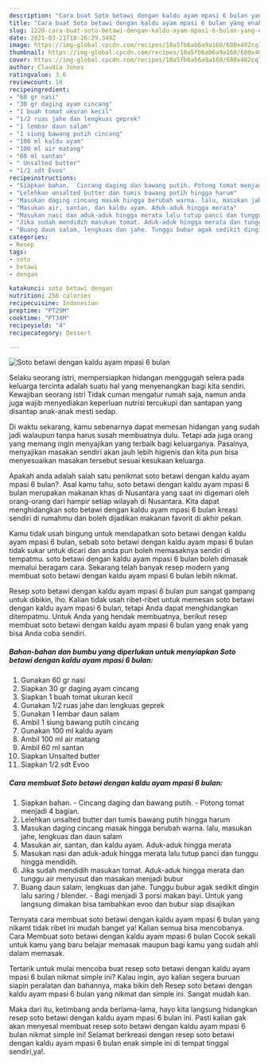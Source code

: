 ```yaml
---
description: "Cara buat Soto betawi dengan kaldu ayam mpasi 6 bulan yang enak Untuk Jualan"
title: "Cara buat Soto betawi dengan kaldu ayam mpasi 6 bulan yang enak Untuk Jualan"
slug: 1220-cara-buat-soto-betawi-dengan-kaldu-ayam-mpasi-6-bulan-yang-enak-untuk-jualan
date: 2021-03-21T18:26:29.349Z
image: https://img-global.cpcdn.com/recipes/18a5fb6ab6a9a160/680x482cq70/soto-betawi-dengan-kaldu-ayam-mpasi-6-bulan-foto-resep-utama.jpg
thumbnail: https://img-global.cpcdn.com/recipes/18a5fb6ab6a9a160/680x482cq70/soto-betawi-dengan-kaldu-ayam-mpasi-6-bulan-foto-resep-utama.jpg
cover: https://img-global.cpcdn.com/recipes/18a5fb6ab6a9a160/680x482cq70/soto-betawi-dengan-kaldu-ayam-mpasi-6-bulan-foto-resep-utama.jpg
author: Claudia Jones
ratingvalue: 3.6
reviewcount: 10
recipeingredient:
- "60 gr nasi"
- "30 gr daging ayam cincang"
- "1 buah tomat ukuran kecil"
- "1/2 ruas jahe dan lengkuas geprek"
- "1 lembar daun salam"
- "1 siung bawang putih cincang"
- "100 ml kaldu ayam"
- "100 ml air matang"
- "60 ml santan"
- " Unsalted butter"
- "1/2 sdt Evoo"
recipeinstructions:
- "Siapkan bahan.  Cincang daging dan bawang putih. Potong tomat menjadi 4 bagian."
- "Lelehkan unsalted butter dan tumis bawang putih hingga harum"
- "Masukan daging cincang masak hingga berubah warna. lalu, masukan jahe, lengkuas dan daun salam"
- "Masukan air, santan, dan kaldu ayam. Aduk-aduk hingga merata"
- "Masukan nasi dan aduk-aduk hingga merata lalu tutup panci dan tunggu hingga mendidih."
- "Jika sudah mendidih masukan tomat. Aduk-aduk hingga merata dan tunggu air menyusut dan masakan menjadi bubur"
- "Buang daun salam, lengkuas dan jahe. Tunggu bubur agak sedikit dingin lalu saring / blender.  Bagi menjadi 3 porsi makan bayi. Untuk yang langsung dimakan bisa tambahkan evoo dan bubur siap disajikan"
categories:
- Resep
tags:
- soto
- betawi
- dengan

katakunci: soto betawi dengan 
nutrition: 256 calories
recipecuisine: Indonesian
preptime: "PT29M"
cooktime: "PT34M"
recipeyield: "4"
recipecategory: Dessert

---
```



![Soto betawi dengan kaldu ayam mpasi 6 bulan](https://img-global.cpcdn.com/recipes/18a5fb6ab6a9a160/680x482cq70/soto-betawi-dengan-kaldu-ayam-mpasi-6-bulan-foto-resep-utama.jpg)

Selaku seorang istri, mempersiapkan hidangan menggugah selera pada keluarga tercinta adalah suatu hal yang menyenangkan bagi kita sendiri. Kewajiban seorang istri Tidak cuman mengatur rumah saja, namun anda juga wajib menyediakan keperluan nutrisi tercukupi dan santapan yang disantap anak-anak mesti sedap.

Di waktu  sekarang, kamu sebenarnya dapat memesan hidangan yang sudah jadi walaupun tanpa harus susah membuatnya dulu. Tetapi ada juga orang yang memang ingin menyajikan yang terbaik bagi keluarganya. Pasalnya, menyajikan masakan sendiri akan jauh lebih higienis dan kita pun bisa menyesuaikan masakan tersebut sesuai kesukaan keluarga. 



Apakah anda adalah salah satu penikmat soto betawi dengan kaldu ayam mpasi 6 bulan?. Asal kamu tahu, soto betawi dengan kaldu ayam mpasi 6 bulan merupakan makanan khas di Nusantara yang saat ini digemari oleh orang-orang dari hampir setiap wilayah di Nusantara. Kita dapat menghidangkan soto betawi dengan kaldu ayam mpasi 6 bulan kreasi sendiri di rumahmu dan boleh dijadikan makanan favorit di akhir pekan.

Kamu tidak usah bingung untuk mendapatkan soto betawi dengan kaldu ayam mpasi 6 bulan, sebab soto betawi dengan kaldu ayam mpasi 6 bulan tidak sukar untuk dicari dan anda pun boleh memasaknya sendiri di tempatmu. soto betawi dengan kaldu ayam mpasi 6 bulan boleh dimasak memalui beragam cara. Sekarang telah banyak resep modern yang membuat soto betawi dengan kaldu ayam mpasi 6 bulan lebih nikmat.

Resep soto betawi dengan kaldu ayam mpasi 6 bulan pun sangat gampang untuk dibikin, lho. Kalian tidak usah ribet-ribet untuk memesan soto betawi dengan kaldu ayam mpasi 6 bulan, tetapi Anda dapat menghidangkan ditempatmu. Untuk Anda yang hendak membuatnya, berikut resep membuat soto betawi dengan kaldu ayam mpasi 6 bulan yang enak yang bisa Anda coba sendiri.

<!--inarticleads1-->

##### Bahan-bahan dan bumbu yang diperlukan untuk menyiapkan Soto betawi dengan kaldu ayam mpasi 6 bulan:

1. Gunakan 60 gr nasi
1. Siapkan 30 gr daging ayam cincang
1. Siapkan 1 buah tomat ukuran kecil
1. Gunakan 1/2 ruas jahe dan lengkuas geprek
1. Gunakan 1 lembar daun salam
1. Ambil 1 siung bawang putih cincang
1. Gunakan 100 ml kaldu ayam
1. Ambil 100 ml air matang
1. Ambil 60 ml santan
1. Siapkan  Unsalted butter
1. Siapkan 1/2 sdt Evoo




<!--inarticleads2-->

##### Cara membuat Soto betawi dengan kaldu ayam mpasi 6 bulan:

1. Siapkan bahan.  - Cincang daging dan bawang putih. - Potong tomat menjadi 4 bagian.
1. Lelehkan unsalted butter dan tumis bawang putih hingga harum
1. Masukan daging cincang masak hingga berubah warna. lalu, masukan jahe, lengkuas dan daun salam
1. Masukan air, santan, dan kaldu ayam. Aduk-aduk hingga merata
1. Masukan nasi dan aduk-aduk hingga merata lalu tutup panci dan tunggu hingga mendidih.
1. Jika sudah mendidih masukan tomat. Aduk-aduk hingga merata dan tunggu air menyusut dan masakan menjadi bubur
1. Buang daun salam, lengkuas dan jahe. Tunggu bubur agak sedikit dingin lalu saring / blender.  - Bagi menjadi 3 porsi makan bayi. Untuk yang langsung dimakan bisa tambahkan evoo dan bubur siap disajikan




Ternyata cara membuat soto betawi dengan kaldu ayam mpasi 6 bulan yang nikamt tidak ribet ini mudah banget ya! Kalian semua bisa mencobanya. Cara Membuat soto betawi dengan kaldu ayam mpasi 6 bulan Cocok sekali untuk kamu yang baru belajar memasak maupun bagi kamu yang sudah ahli dalam memasak.

Tertarik untuk mulai mencoba buat resep soto betawi dengan kaldu ayam mpasi 6 bulan nikmat simple ini? Kalau ingin, ayo kalian segera buruan siapin peralatan dan bahannya, maka bikin deh Resep soto betawi dengan kaldu ayam mpasi 6 bulan yang nikmat dan simple ini. Sangat mudah kan. 

Maka dari itu, ketimbang anda berlama-lama, hayo kita langsung hidangkan resep soto betawi dengan kaldu ayam mpasi 6 bulan ini. Pasti kalian gak akan menyesal membuat resep soto betawi dengan kaldu ayam mpasi 6 bulan nikmat simple ini! Selamat berkreasi dengan resep soto betawi dengan kaldu ayam mpasi 6 bulan enak simple ini di tempat tinggal sendiri,ya!.


